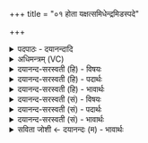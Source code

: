 +++
title = "०१ होता यक्षत्समिधेन्द्रमिडस्पदे"

+++
<details><summary>पदपाठः - दयानन्दादि</summary>

होता॑। य॒क्ष॒त्। स॒मिधेति॑ स॒म्ऽइधा॑। इन्द्र॑म्। इ॒डः। प॒दे। नाभा॑। पृ॒थि॒व्याः। अधि॑। दि॒वः। वर्ष्म॑न्। सम्। इ॒ध्य॒ते॒। ओजि॑ष्ठः। च॒र्ष॒णी॒सहा॑म्। च॒र्ष॒णी॒सहा॒मिति॑ चर्षणि॒ऽसहा॑म्। वेतु॑। आज्य॑स्य। होतः॑। यज॑। १।
</details>

<details><summary>अधिमन्त्रम् (VC)</summary>

- इन्द्रो देवता
- बृहदुक्थो वामदेव ऋषिः
- निचृत्त्रिष्टुप्
- धैवतः
</details>

<details><summary>दयानन्द-सरस्वती (हि) - विषयः</summary>

अब अट्ठाईसवें अध्याय का आरम्भ है, उसके पहिले मन्त्र में मनुष्यों को यज्ञ से कैसे बल बढ़ाना चाहिये, इस विषय का वर्णन किया है ॥
</details>

<details><summary>दयानन्द-सरस्वती (हि) - पदार्थः</summary>

पदार्थान्वयभाषाः -  हे (होतः) यजमान ! तू जैसे (होता) शुभ गुणों का ग्रहणकर्त्ता जन (समिधा) ज्ञान के प्रकाश से (इडः) वाणी सम्बन्धी (पदे) प्राप्त होने योग्य व्यवहार में (पृथिव्याः) भूमि के (नाभा) मध्य और (दिवः) प्रकाश के (अधि) ऊपर (वर्ष्मन्) वर्षने हारे मेघमण्डल में (इन्द्रम्) बिजुली रूप अग्नि को (यक्षत्) सङ्गत करे, उससे (ओजिष्ठः) अतिशय कर बली हुआ (चर्षणीसहाम्) मनुष्यों के झुण्डों को सहनेवाले योद्धाओं में (सम्, इध्यते) सम्यक् प्रकाशित होता है और (आज्यस्य) घृत आदि को (वेतु) प्राप्त होवे, (यज) वैसे समागम किया कर ॥१ ॥
</details>

<details><summary>दयानन्द-सरस्वती (हि) - भावार्थः</summary>

भावार्थभाषाः -  इस मन्त्र में वाचकलुप्तोपमालङ्कार है। मनुष्यों को चाहिये कि वेदमन्त्रों से सुगन्धित आदि द्रव्य अग्नि में छोड़ मेघमण्डल को पहुँचा और जल को शुद्ध करके सब के लिये बल बढ़ावें ॥१ ॥
</details>

<details><summary>दयानन्द-सरस्वती (सं) - विषयः</summary>

अथ मनुष्यैर्यज्ञेन कथं बलं वर्द्धनीयमित्याह ॥
</details>

<details><summary>दयानन्द-सरस्वती (सं) - पदार्थः</summary>

पदार्थान्वयभाषाः -  हे होतस्त्वं यथा होता समिधेडस्पदे पृथिव्या नाभा दिवोऽधि वर्ष्मन्निन्द्रं यक्षत् तेनौजिष्ठः सन् चर्षणीसहां मध्ये समिध्यत आज्यस्य वेतु तथा यज ॥१ ॥
</details>

<details><summary>दयानन्द-सरस्वती (सं) - भावार्थः</summary>

भावार्थभाषाः -  अत्र वाचकलुप्तोपमालङ्कारः। मनुष्यैर्वेदमन्त्रैस्सुगन्ध्यादिद्रव्यमग्नौ प्रक्षिप्य मेघमण्डलं प्रापय्य जलं शोधयित्वा सर्वार्थं बलं वर्द्धनीयम् ॥१ ॥
</details>

<details><summary>सविता जोशी ← दयानन्दः (म) - भावार्थः</summary>

भावार्थभाषाः -  या मंत्रात वाचकलुप्तोपमालंकार आहे. माणसांनी वेदमंत्रासह सुगंधित द्रव्य होमात सोडून मेघांद्वारे जल शुद्ध करून सर्वांचे बल वाढवावे.
</details>